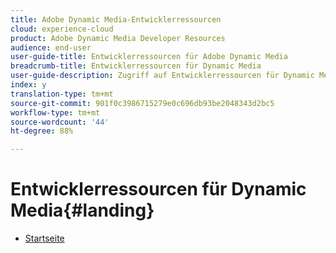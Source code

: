 ```yaml
---
title: Adobe Dynamic Media-Entwicklerressourcen
cloud: experience-cloud
product: Adobe Dynamic Media Developer Resources
audience: end-user
user-guide-title: Entwicklerressourcen für Adobe Dynamic Media
breadcrumb-title: Entwicklerressourcen für Dynamic Media
user-guide-description: Zugriff auf Entwicklerressourcen für Dynamic Media, wie das Viewer-Referenzhandbuch, die Image Production System API, die Image Serving and Rendering API und Versionshinweise zu archived Scene7.
index: y
translation-type: tm+mt
source-git-commit: 901f0c3986715279e0c696db93be2048343d2bc5
workflow-type: tm+mt
source-wordcount: '44'
ht-degree: 88%

---
```



# Entwicklerressourcen für Dynamic Media{#landing}

+ [Startseite](/help/landing/home.md)

<!--This TOC may not be necessary. Not sure, so leaving it in.
+ [Viewers Reference Guide](/help/aem-viewers-ref/home.md)
+ [IS/IR API](/help/aem-is-ir-api/home.md)
+ [IPS API](/help/aem-ips-api/c-overview.md)
+ [Image Authoring](/help/aem-ia/aem-ia-home.md)
+ Vignette Automation Module for Python{#vignette}
  + [Vignette Automation Module for Python](/help/vignette-automation-module-for-python/c-vampyhome.md)
+ [Dynamic Media Classic Release Notes](/help/s7-release-notes/home.md)
-->
